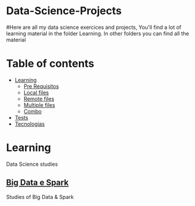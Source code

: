 # Data-Science-Projects

#Here are all my data science exercices and projects, You'll find a lot of learning material in the folder Learning. In other folders you can find all the material 

Table of contents
=================
<!--ts-->

   * [Learning](#learning)
      * [Pre Requisitos](#pre-requisitos)
      * [Local files](#local-files)
      * [Remote files](#remote-files)
      * [Multiple files](#multiple-files)
      * [Combo](#combo)
   * [Tests](#testes)
   * [Tecnologias](#tecnologias)
<!--te-->


Learning
========
Data Science studies

[Big Data e Spark](https://github.com/Marcfeitosa/Data-Science-Projects/tree/main/Learning/Big%20Data%20e%20Spark)
------------------
Studies of Big Data & Spark

